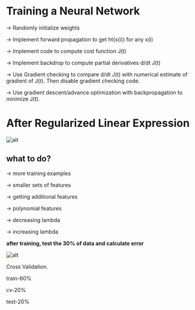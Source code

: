 # Training a Neural Network

-> Randomly initialize weights

-> Implement forward propagation to get ht(x(i)) for any x(i)

-> Implement code to compute cost function J(t)

-> Implement backdrop to compute partial derivatives d/dt J(t)

-> Use Gradient checking to compare d/dt J(t) with numerical estimate of gradient of J(t).
Then disable gradient checking code.

-> Use gradient descent/advance optimization with backpropagation to minimize J(t).

# After Regularized Linear Expression

![alt](https://i1.wp.com/pingax.com/wp-content/uploads/2014/05/regularizataion.png)

## what to do?

-> more training examples

-> smaller sets of features

-> getting additional features

-> polynomial features

-> decreasing lambda

-> increasing lambda

**after training, test the 30% of data and calculate error**

![alt](https://slideplayer.com/slide/14472341/90/images/35/Model+selection+Choose.+How+well+does+the+model+generalize+Report+test+set+error+..jpg)

Cross Validation.

train-60%

cv-20%

test-20%
